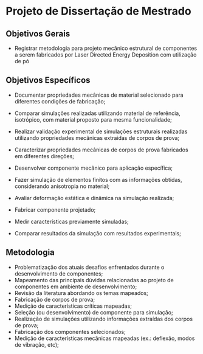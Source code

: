 # Projeto de Dissertação de Mestrado

## Objetivos Gerais
- Registrar metodologia para projeto mecânico estrutural de componentes a serem fabricados por Laser Directed Energy Deposition com utilização de pó

## Objetivos Específicos
- Documentar propriedades mecânicas de material selecionado para diferentes condições de fabricação;
- Comparar simulações realizadas utilizando material de referência, isotrópico, com material proposto para mesma funcionalidade;
- Realizar validação experimental de simulações estruturais realizadas utilizando propriedades mecânicas extraidas de corpos de prova;

- Caracterizar propriedades mecânicas de corpos de prova fabricados em diferentes direções;
- Desenvolver componente mecânico para aplicação específica;
- Fazer simulação de elementos finitos com as informações obtidas, considerando anisotropia no material;
- Avaliar deformação estática e dinâmica na simulação realizada;
- Fabricar componente projetado;
- Medir características previamente simuladas;
- Comparar resultados da simulação com resultados experimentais;

## Metodologia
- Problematização dos atuais desafios enfrentados durante o desenvolvimento de componentes;
- Mapeamento das principais dúvidas relacionadas ao projeto de componentes em ambiente de desenvolvimento;
- Revisão da literatura abordando os temas mapeados;
- Fabricação de corpos de prova;
- Medição de características críticas mapeadas;
- Seleção (ou desenvolvimento) de componente para simulação;
- Realização de simulações utilizando informações extraídas dos corpos de prova;
- Fabricação dos componentes selecionados;
- Medição de características mecânicas mapeadas (ex.: deflexão, modos de vibração, etc);
